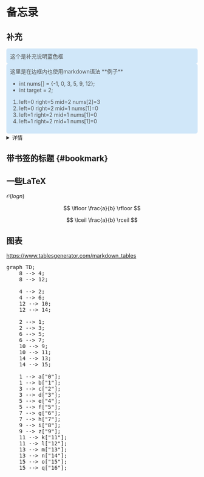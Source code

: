 # 备忘录
## 补充
<div style="background-color:#d0e7f9; color:#4d4d4d; padding:10px; border-radius:5px;">
这个是补充说明蓝色框
</div>

<div markdown="1" style="background-color:#d0e7f9; color:#4d4d4d; padding:10px; border-radius:5px;">
这里是在边框内也使用markdown语法
**例子**

* int nums[] = {-1, 0, 3, 5, 9, 12};
* int target = 2;

1. left=0 right=5 mid=2 nums\[2\]=3
2. left=0 right=2 mid=1 nums\[1\]=0
3. left=1 right=2 mid=1 nums\[1\]=0
4. left=1 right=2 mid=1 nums\[1\]=0

</div>

<details>
<summary> 详情
</summary>
[[7],[49],[73],[58],[30],[72],[44],[78],[23],[9],[40],[65],[92],[42],[87],[3],[27],[29],[40],[12],[3],[69],[9],[57],[60],[33],[99],[78],[16],[35],[97],[26],[12],[67],[10],[33],[79],[49],[79],[21],[67],[72],[93],[36],[85],[45],[28],[91],[94],[57],[1],[53],[8],[44],[68],[90],[24],[96],[30],[3],[22],[66],[49],[24],[1],[53],[77],[8],[28],[33],[98],[81],[35],[13],[65],[14],[63],[36],[25],[69],[15],[94],[29],[1],[17],[95],[5],[4],[51],[98],[88],[23],[5],[82],[52],[66],[16],[37],[38],[44],[1],[97],[71],[28],[37],[58],[77],[97],[94],[4],[9],[31],[45],[75],[35],[98],[42],[99],[68],[12],[60],[57],[94],[8],[95],[68],[13],[30],[6],[62],[42],[65],[82],[52],[67],[21],[95],[12],[71],[1],[90],[31],[38],[57],[16],[90],[40],[79],[35],[6],[72],[98],[95],[19],[54],[23],[89],[60],[5],[26],[23],[6],[13],[70],[38],[94],[20],[44],[66],[34],[26],[94],[63],[38],[44],[90],[50],[59],[23],[47],[85],[17],[72],[39],[47],[85],[96],[85],[23],[20],[44],[68],[35],[15],[25],[34],[42],[11],[79],[52],[44],[95],[18],[96],[92],[15],[91],[33],[69],[97],[53],[47],[25],[10],[62],[11],[8],[77],[61],[25],[35],[68],[95],[76],[67],[39],[74],[31],[56],[1],[72],[60],[94],[84],[55],[89],[7],[15],[93],[69],[80],[55],[55],[6],[63],[2],[76],[8],[49],[31],[44],[38],[8],[97],[51],[49],[3],[31],[31],[14],[19],[75],[9],[80],[29],[23],[54],[60],[37],[45],[17],[25],[0],[56],[64],[97],[48],[4],[50],[50],[76],[12],[54],[97],[4],[81],[48],[65],[78],[99],[9],[29],[53],[83],[47],[7],[73],[22],[5],[76],[53],[24],[30],[66],[0],[44],[70],[85],[16],[98],[55],[33],[57],[76],[78],[66],[57],[11],[78],[14],[19],[37],[33],[91],[20],[62],[33],[97],[31],[88],[89],[73],[77],[4],[58],[0],[54],[60],[15],[47],[80],[30],[55],[46],[7],[38],[0],[26],[35],[57],[13],[14],[93],[60],[54],[18],[57],[85],[29],[15],[63],[2],[17],[43],[19],[67],[47],[69],[95],[3],[73],[3],[48],[85],[58],[59],[6],[30],[24],[32],[73],[3],[97],[20],[50],[31],[80],[3],[0],[20],[33],[58],[3],[76],[50],[34],[80],[79],[32],[74],[49],[42],[49],[71],[10],[79],[83],[70],[40],[23],[50],[71],[29],[18],[46],[99],[30],[21],[76],[24],[44],[58],[96],[71],[64],[60],[98],[51],[40],[3],[51],[1],[5],[80],[18],[74],[49],[13],[20],[25],[12],[83],[88],[17],[8],[50],[24],[95],[57],[11],[90],[66],[10],[93],[53],[65],[60],[42],[3],[52],[7],[41],[10],[0],[99],[27],[71],[87],[14],[25],[41],[17],[48],[42],[15],[74],[45],[73],[20],[11],[39],[54],[5],[29],[53],[89],[66],[56],[4],[60],[98],[92],[20],[16],[80],[67],[52],[39],[98],[1],[11],[16],[91],[71],[28],[71],[61],[45],[20],[40],[58],[53],[27],[50],[11],[63],[94],[33],[27],[27],[95],[31],[42],[16],[6],[15],[24],[1],[97],[61],[3],[24],[8],[36],[81],[15],[10],[16],[5],[73],[81],[20],[91],[69],[65],[27],[36],[28],[25],[84],[67],[49],[76],[46],[76],[66],[67],[20],[84],[91],[10],[58],[11],[44],[18],[18],[34],[25],[67],[89],[18],[14],[25],[18],[28],[29],[34],[27],[40],[54],[40],[96],[35],[83],[48],[65],[11],[52],[64],[76],[37],[75],[45],[10],[15],[92],[10],[47],[37],[99],[47],[15],[93],[79],[29],[64],[79],[1],[25],[89],[58],[33],[0],[89],[70],[17],[46],[38],[43],[38],[36],[21],[19],[96],[47],[88],[59],[87],[35],[35],[12],[84],[89],[84],[34],[67],[19],[15],[45],[76],[61],[25],[19],[31],[3],[98],[98],[39],[4],[3],[79],[65],[91],[7],[24],[65],[21],[54],[6],[50],[3],[32],[32],[41],[54],[77],[17],[0],[89],[65],[47],[22],[79],[17],[16],[48],[62],[29],[39],[8],[3],[57],[61],[52],[66],[21],[57],[96],[55],[30],[94],[55],[21],[12],[93],[27],[32],[44],[91],[98],[52],[56],[70],[3],[39],[14],[99],[66],[35],[21],[43],[52],[86],[19],[50],[10],[23],[69],[5],[43],[11],[31],[92],[16],[99],[71],[39],[70],[36],[91],[57],[33],[28],[77],[10],[83],[76],[89],[91],[34],[11],[4],[26],[91],[90],[22],[64],[90],[84],[13],[41],[27],[79],[84],[37],[70],[61],[81],[65],[2],[32],[32],[54],[59],[47],[77],[62],[10],[19],[50],[77],[41],[36],[20],[99],[12],[59],[56],[90],[52],[48],[14],[44],[18],[50],[1],[95],[21],[31],[1],[45],[61],[57],[10],[28],[5],[73],[37],[69],[96],[3],[21],[75],[18],[0],[89],[62],[54],[63],[43],[89],[50],[35],[15],[64],[94],[63],[58],[52],[92],[16],[14],[20],[60],[50],[68],[41],[47],[96],[87],[1],[34],[28],[71],[48],[75],[53],[71],[29],[93],[19],[71],[20],[64],[79],[30],[10],[80],[13],[42],[38],[82],[44],[28],[93],[75],[80],[0],[96],[47],[70],[87],[43],[33],[52],[61],[24],[0],[80],[78],[57],[23],[98],[14],[45],[62],[9],[10],[49],[18],[90],[55],[43],[55],[85],[34],[75],[21],[51],[26],[51],[59],[83],[14],[37],[79],[98],[0],[37],[85],[78],[84],[42],[15],[60],[67],[40],[7],[66],[28],[62],[63],[69],[90],[23],[78],[13],[61],[10],[40],[78],[0],[94],[7],[56],[51],[86],[31],[44],[39],[76],[84],[52],[8],[14],[54],[19],[28],[71],[70],[63],[47],[24],[43],[54],[8],[81],[52],[88],[63],[59],[19],[79],[56],[61],[87],[53],[99],[88],[44],[80],[66],[83],[74],[36],[9],[67],[34],[39],[84],[51],[49],[66],[67],[10],[89],[27],[73],[81],[95],[36],[74],[35],[31],[72],[28],[98],[70],[87],[97],[89],[46],[90],[11],[12],[63],[12],[81],[51],[30],[21],[13],[28],[50],[0],[59],[54],[92],[94],[30],[32],[59],[77],[79],[32],[72],[83],[81],[53],[22],[21],[56],[18],[91],[0],[96],[20],[4],[99],[29],[44],[75],[70],[16],[99],[80],[18],[88],[52],[28],[0],[62],[40],[49],[85],[83],[15],[59],[78],[59],[61],[82],[48],[54],[40],[81],[70],[28],[51],[44],[69],[95],[69],[10],[72],[23],[25],[19],[50],[31],[43],[46],[69],[70],[94],[10],[92],[64],[24],[61],[19],[20],[62],[61],[25],[34],[49],[90],[22],[60],[93],[28],[22],[81],[66],[68],[23],[22],[39],[17],[93],[64],[78],[56],[71],[41],[55],[36],[89],[28],[20],[2],[12],[16],[47],[46],[51],[72],[11],[23],[36],[5],[7],[33],[66],[53],[12],[25],[40],[53],[57],[33],[95],[39],[51],[58],[94],[60],[38],[29],[75],[98],[92],[33],[62],[76],[36],[46],[73],[64],[84],[92],[19],[42],[28],[59],[62],[45],[16],[27],[72],[48],[0],[70],[98],[92],[45],[28],[0],[43],[92],[63],[83],[72],[1],[9],[21],[86],[13],[69],[31],[57],[19],[86],[56],[16],[54],[54],[14],[15],[37],[66],[97],[77],[60],[12],[91],[31],[74],[63],[77],[24],[84],[33],[50],[27],[99],[29],[9],[44],[64],[51],[12],[79],[34],[7],[83],[0],[59],[10],[53],[91],[21],[25],[53],[29],[96],[53],[61],[58],[91],[63],[20],[68],[87],[26],[72],[19],[41],[4],[51],[92],[45],[70],[74],[62],[76],[17],[26],[13],[44],[71],[79],[35],[29],[88],[48],[78],[17],[23],[38],[8],[29],[26],[68],[6],[99],[55],[29],[76],[88],[96],[19],[64],[37],[16],[18],[91],[83],[98],[20],[48],[61],[51],[18],[77],[46],[61],[78],[28],[63],[35],[6],[8],[68],[79],[19],[23],[77],[92],[53],[78],[53],[95],[71],[75],[4],[62],[32],[19],[31],[35],[68],[68],[10],[34],[70],[78],[65],[45],[79],[75],[27],[87],[63],[37],[66],[34],[83],[75],[84],[55],[56],[99],[64],[93],[86],[33],[24],[47],[94],[30],[67],[65],[10],[82],[5],[14],[52],[41],[85],[91],[6],[60],[60],[12],[3],[30],[85],[0],[85],[67],[84],[88],[0],[86],[0],[95],[99],[2],[28],[83],[17],[36],[2],[89],[78],[25],[89],[22],[95],[5],[19],[91],[21],[74],[14],[62],[6],[83],[26],[19],[1],[30],[44],[75],[58],[62],[31],[36],[20],[8],[24],[47],[8],[11],[97],[0],[14],[96],[99],[45],[33],[62],[39],[54],[21],[86],[36],[10],[62],[73],[93],[35],[88],[71],[38],[21],[91],[13],[60],[57],[92],[43],[75],[68],[13],[15],[36],[91],[47],[69],[32],[34],[28],[43],[79],[6],[54],[7],[37],[3],[21],[47],[34],[49],[16],[59],[38],[50],[83],[86],[96],[85],[24],[22],[63],[81],[12],[51],[2],[95],[36],[54],[8],[80],[31],[30],[95],[14],[12],[36],[37],[9],[85],[19],[81],[10],[8],[9],[39],[67],[19],[66],[99],[20],[15],[77],[22],[42],[80],[81],[85],[30],[25],[36],[94],[45],[2],[33],[80],[56],[34],[17],[81],[81],[58],[5],[92],[60],[51],[1],[42],[44],[35],[55],[72],[43],[22],[13],[41],[81],[79],[18],[60],[29],[55],[82],[64],[32],[13],[95],[28],[4],[55],[11],[81],[10],[4],[51],[16],[61],[64],[5],[22],[13],[43],[36],[18],[94],[88],[43],[39],[2],[43],[70],[19],[12],[17],[32],[82],[97],[59],[73],[90],[19],[10],[11],[15],[78],[42],[45],[70],[62],[8],[83],[99],[9],[13],[50],[51],[65],[2],[17],[53],[99],[16],[84],[69],[42],[3],[15],[29],[57],[82],[64],[52],[54],[26],[27],[55],[59],[52],[86],[22],[29],[86],[49],[79],[98],[90],[3],[86],[43],[27],[85],[98],[87],[17],[31],[76],[61],[63],[14],[83],[32],[22],[11],[91],[71],[42],[33],[53],[30],[80],[4],[15],[87],[10],[81],[58],[86],[33],[40],[59],[36],[62],[38],[54],[26],[26],[12],[95],[21],[77],[41],[58],[54],[20],[97],[27],[51],[62],[32],[37],[4],[57],[5],[7],[43],[58],[39],[43],[97],[81],[65],[57],[5],[17],[12],[24],[84],[59],[99],[16],[40],[51],[46],[22],[93],[15],[49],[61],[49],[31],[96],[23],[96],[44],[50],[38],[31],[59],[35],[65],[1],[87],[37],[48],[20],[24],[94],[75],[3],[89],[86],[45],[43],[57],[32],[61],[78],[4],[2],[31],[20],[86],[30],[43],[67],[48],[44],[17],[49],[25],[73],[63],[16],[80],[48],[79],[57],[14],[5],[89],[7],[5],[27],[14],[15],[8],[97],[49],[95],[29],[26],[66],[98],[85],[62],[18],[53],[79],[3],[83],[23],[59],[21],[74],[34],[75],[2],[36],[79],[15],[50],[13],[50],[92],[48],[83],[81],[47],[8],[6],[78],[6],[67],[14],[10],[70],[58],[17],[46],[4],[56],[63],[37],[98],[34],[56],[8],[12],[13],[80],[24],[4],[13],[73],[62],[79],[77],[69],[47],[31],[53],[33],[39],[20],[94],[97],[24],[71],[58],[20],[48],[18],[1],[17],[92],[13],[80],[56],[40],[94],[68],[70],[63],[49],[34],[25],[71],[91],[50],[17],[10],[54],[25],[1],[94],[92],[34],[70],[46],[87],[21],[65],[89],[71],[65],[60],[10],[75],[9],[94],[23],[34],[74],[14],[94],[23],[75],[77],[57],[27],[22],[74],[72],[39],[39],[83],[17],[30],[90],[6],[96],[12],[95],[38],[16],[21],[84],[27],[78],[60],[72],[87],[35],[81],[26],[94],[30],[95],[58],[19],[12],[43],[12],[6],[28],[93],[26],[26],[26],[33],[81],[96],[92],[61],[9],[77],[24],[22],[40],[52],[15],[80],[92],[51],[52],[73],[77],[17],[26],[65],[61],[39],[49],[7],[19],[30],[76],[25],[81],[27],[59],[97],[93],[25],[29],[22],[48],[53],[79],[68],[27],[24],[31],[77],[6],[0],[72],[1],[30],[98],[77],[49],[94],[27],[52],[59],[77],[70],[51],[24],[84],[20],[15],[19],[77],[95],[95],[64],[0],[18],[17],[23],[17],[54],[68],[87],[75],[13],[22],[57],[16],[82],[42],[62],[8],[40],[5],[70],[6],[1],[19],[20],[62],[17],[35],[52],[94],[35],[10],[31],[63],[51],[47],[51],[10],[49],[47],[34],[48],[23],[88],[71],[32],[59],[56],[45],[2],[23],[89],[19],[94],[86],[7],[92],[0],[46],[1],[65],[44],[56],[74],[17],[75],[95],[66],[64],[91],[91],[40],[56],[59],[97],[97],[9],[63],[22],[85],[99],[19],[20],[92],[48],[53],[76],[76],[33],[97],[93],[3],[8],[74],[66],[3],[30],[81],[86],[25],[69],[25],[58],[85],[99],[21],[14],[60],[56],[72],[53],[53],[75],[81],[55],[62],[48],[45],[52],[70],[31],[0],[63],[47],[19],[70],[1],[59],[82],[79],[96],[29],[1],[56],[30],[81],[20],[62],[51],[45],[70],[54],[57],[93],[15],[8],[61],[66],[73],[78],[86],[30],[52],[26],[79],[10],[32],[51],[72],[1],[87],[79],[8],[37],[36],[2],[78],[23],[88],[74],[9],[96],[23],[62],[23],[46],[79],[55],[74],[22],[31],[57],[71],[79],[94],[27],[56],[36],[16],[47],[13],[84],[57],[60],[57],[0],[36],[13],[33],[75],[10],[62],[66],[6],[8],[7],[73],[37],[96],[55],[24],[66],[8],[33],[61],[57],[71],[76],[14],[14],[89],[35],[59],[38],[94],[60],[27],[43],[42],[55],[21],[11],[80],[12],[9],[90],[83],[45],[38],[34],[38],[64],[81],[40],[50],[18],[75],[98],[74],[87],[42],[88],[20],[82],[5],[34],[20],[46],[3],[20],[50],[75],[62],[42],[70],[38],[42],[15],[35],[77],[34],[67],[74],[80],[90],[96],[6],[81],[43],[72],[55],[38],[75],[20],[75],[86],[97],[5],[37],[95],[83],[95],[76],[83],[82],[27],[51],[99],[5],[51],[77],[6],[90],[95],[96],[61],[31],[25],[6],[79],[70],[24],[57],[22],[53],[73],[80],[3],[83],[34],[82],[57],[63],[41],[37],[29],[87],[86],[51],[94],[22],[30],[30],[54],[6],[19],[17],[83],[39],[13],[92],[39],[44],[68],[83],[29],[65],[5],[87],[40],[87],[97],[79],[68],[63],[0],[99],[47],[1],[88],[5],[20],[44],[72],[76],[30],[19],[69],[88],[29],[52],[32],[58],[7],[81],[62],[16],[9],[45],[48],[85],[8],[13],[67],[5],[14],[54],[35],[70],[63],[79],[58],[39],[59],[45],[23],[48],[44],[77],[37],[91],[42],[98],[77],[4],[82],[56],[75],[33],[10],[92],[70],[70],[53],[53],[28],[28],[73],[82],[71],[0],[5],[55],[21],[84],[34],[47],[28],[88],[85],[8],[58],[74],[23],[61],[72],[24],[35],[89],[56],[44],[98],[47],[95],[67],[83],[76],[43],[36],[37],[46],[62],[57],[42],[96],[3],[81],[81],[94],[88],[4],[55],[87],[83],[17],[65],[93],[56],[38],[51],[87],[90],[80],[32],[26],[29],[7],[14],[17],[25],[38],[26],[45],[57],[25],[7],[79],[51],[41],[59],[81],[65],[25],[94],[93],[64],[63],[29],[1],[72],[40],[53],[29],[32],[80],[59],[74],[40],[76],[89],[4],[18],[68],[86],[66],[62],[74],[98],[21],[27],[15],[27],[41],[9],[58],[35],[65],[61],[61],[32],[72],[19],[94],[3],[54],[31],[16],[4],[83],[74],[13],[11],[44],[8],[59],[5],[72],[92],[72],[15],[29],[13],[43],[80],[9],[5],[84],[49],[11],[9],[83],[48],[85],[7],[60],[80],[89],[63],[33],[66],[85],[0],[85],[42],[74],[91],[63],[93],[3],[98],[63],[61],[91],[77],[89],[97],[29],[12],[69],[60],[31],[65],[11],[13],[96],[50],[4],[23],[88],[22],[20],[16],[65],[77],[72],[12],[80],[76],[0],[41],[18],[75],[19],[43],[63],[81],[58],[82],[67],[52],[51],[61],[95],[17],[29],[27],[91],[86],[60],[56],[92],[1],[39],[11],[84],[70],[13],[70],[8],[85],[20],[57],[45],[97],[79],[99],[2],[83],[67],[19],[69],[37],[29],[99],[18],[18],[5],[15],[37],[15],[29],[24],[15],[66],[72],[96],[60],[78],[79],[71],[24],[45],[80],[77],[58],[54],[15],[8],[21],[8],[45],[52],[95],[11],[10],[60],[82],[10],[82],[10],[1],[60],[35],[20],[84],[6],[5],[8],[77],[24],[49],[93],[44],[16],[24],[81],[61],[85],[38],[3],[7],[22],[13],[95],[51],[83],[98],[57],[0],[56],[89],[1],[99],[10],[74],[95],[28],[91],[47],[81],[93],[20],[68],[15],[76],[24],[53],[64],[87],[95],[19],[93],[6],[5],[31],[78],[49],[30],[9],[87],[32],[74],[84],[70],[53],[11],[88],[64],[38],[88],[7],[62],[58],[16],[75],[77],[92],[77],[29],[90],[60],[51],[27],[21],[39],[40],[64],[77],[36],[5],[11],[84],[55],[75],[59],[39],[49],[99],[72],[74],[90],[66],[42],[22],[21],[60],[34],[47],[93],[17],[1],[65],[48],[74],[32],[88],[65],[58],[2],[10],[19],[10],[37],[92],[36],[48],[8],[50],[33],[19],[37],[32],[94],[93],[10],[11],[5],[58],[7],[53],[74],[64],[7],[2],[14],[69],[39],[14],[87],[95],[48],[67],[13],[67],[60],[53],[70],[83],[56],[68],[26],[0],[22],[37],[99],[71],[96],[17],[41],[58],[35],[88],[71],[73],[7],[20],[92],[93],[52],[89],[13],[28],[3],[98],[17],[50],[88],[46],[43],[65],[88],[11],[66],[43],[38],[4],[67],[57],[22],[46],[31],[3],[20],[27],[64],[51],[5],[29],[42],[16],[88],[50],[85],[2],[73],[45],[97],[15],[52],[88],[86],[28],[17],[22],[23],[26],[96],[61],[79],[84],[42],[90],[97],[28],[11],[43],[44],[52],[25],[38],[72],[87],[57],[15],[27],[61],[82],[77],[44],[28],[13],[35],[1],[39],[23],[23],[64],[91],[58],[59],[43],[48],[27],[52],[33],[8],[41],[21],[99],[69],[30],[81],[76],[13],[7],[54],[98],[69],[15],[80],[47],[27],[75],[88],[86],[64],[47],[6],[38],[27],[2],[31],[79],[57],[46],[27],[40],[38],[41],[42],[2],[65],[69],[11],[8],[2],[43],[73],[80],[36],[2],[64],[70],[1],[87],[40],[8],[55],[5],[87],[14],[1],[65],[99],[59],[57],[90],[43],[82],[82],[3],[39],[84],[61],[4],[32],[27],[84],[24],[56],[14],[7],[48],[8],[4],[87],[35],[32],[36],[57],[25],[64],[54],[28],[33],[23],[30],[44],[70],[32],[4],[85],[79],[64],[55],[26],[79],[10],[20],[90],[1],[24],[49],[67],[2],[10],[4],[63],[60],[64],[28],[27],[1],[0],[82],[44],[85],[69],[23],[55],[68],[78],[27],[69],[74],[21],[37],[57],[20],[89],[12],[42],[83],[2],[41],[52],[67],[87],[88],[7],[33],[32],[81],[3],[32],[27],[50],[85],[70],[19],[23],[65],[74],[17],[18],[93],[0],[34],[91],[57],[19],[45],[93],[12],[79],[69],[18],[30],[98],[49],[57],[90],[68],[8],[26],[72],[52],[17],[93],[11],[41],[31],[7],[68],[63],[1],[22],[37],[58],[78],[46],[94],[63],[83],[10],[84],[73],[87],[32],[69],[7],[62],[84],[48],[35],[30],[98],[94],[26],[50],[34],[15],[68],[91],[99],[71],[69],[1],[96],[10],[73],[92],[11],[28],[0],[12],[79],[39],[69],[51],[14],[64],[84],[11],[44],[91],[27],[41],[99],[97],[95],[6],[91],[11],[38],[82],[53],[18],[23],[3],[80],[8],[73],[37],[80],[99],[93],[49],[43],[18],[46],[75],[75],[81],[76],[30],[35],[28],[48],[97],[62],[61],[47],[37],[14],[95],[30],[7],[56],[25],[43],[66],[15],[50],[42],[75],[23],[65],[12],[29],[80],[73],[57],[56],[23],[53],[6],[52],[76],[62],[38],[11],[66],[94],[9],[82],[96],[9],[96],[44],[35],[65],[58],[3],[3],[4],[46],[55],[50],[75],[27],[63],[52],[11],[84],[87],[16],[77],[51],[90],[83],[20],[99],[90],[42],[11],[36],[62],[60],[69],[14],[78],[66],[57],[99],[50],[19],[98],[43],[68],[76],[1],[46],[88],[20],[81],[49],[11],[47],[44],[76],[96],[78],[56],[36],[62],[39],[39],[79],[87],[66],[0],[6],[91],[56],[98],[46],[70],[33],[1],[90],[84],[58],[27],[94],[86],[97],[89],[35],[27],[68],[0],[64],[40],[88],[10],[83],[23],[31],[23],[56],[14],[12],[69],[52],[62],[81],[35],[35],[71],[24],[70],[66],[93],[28],[26],[33],[99],[3],[26],[88],[41],[89],[19],[81],[15],[23],[98],[52],[68],[61],[89],[1],[83],[93],[20],[13],[42],[26],[50],[56],[32],[6],[92],[64],[2],[6],[90],[19],[2],[34],[75],[92],[32],[94],[69],[43],[47],[27],[95],[64],[93],[66],[94],[84],[58],[21],[66],[70],[42],[92],[54],[29],[45],[47],[72],[80],[96],[97],[46],[40],[6],[0],[43],[81],[14],[75],[17],[2],[92],[11],[68],[75],[37],[98],[32],[37],[66],[86],[92],[4],[60],[59],[15],[95],[85],[81],[63],[68],[64],[78],[25],[4],[15],[26],[86],[40],[23],[8],[50],[59],[20],[97],[79],[18],[17],[57],[30],[21],[51],[71],[28],[22],[99],[52],[56],[49],[76],[4],[48],[87],[33],[14],[57],[59],[10],[76],[0],[16],[70],[72],[55],[42],[86],[14],[86],[29],[83],[87],[87],[31],[59],[85],[99],[19],[71],[69],[3],[53],[96],[41],[98],[48],[37],[26],[21],[28],[94],[63],[27],[47],[98],[31],[90],[90],[30],[23],[17],[29],[7],[83],[39],[74],[33],[46],[89],[31],[71],[55],[36],[79],[46],[84],[76],[74],[84],[85],[87],[45],[49],[0],[86],[8],[13],[12],[27],[50],[42],[85],[71],[49],[54],[68],[60],[96],[59],[73],[98],[85],[48],[19],[67],[4],[33],[29],[90],[94],[66],[31],[11],[69],[58],[99],[57],[45],[23],[55],[75],[20],[76],[75],[85],[68],[92],[67],[24],[44],[86],[90],[13],[25],[38],[43],[3],[12],[11],[96],[72],[63],[96],[27],[65],[3],[19],[43],[71],[0],[49],[29],[38],[97],[65],[16],[43],[79],[47],[48],[77],[48],[80],[60],[38],[92],[61],[17],[76],[88],[42],[45],[4],[79],[69],[75],[65],[53],[15],[40],[69],[27],[1],[56],[10],[85],[93],[6],[93],[72],[15],[99],[5],[46],[53],[37],[49],[22],[20],[54],[22],[46],[59],[96],[28],[52],[16],[57],[76],[99],[93],[3],[36],[63],[35],[15],[19],[21],[93],[52],[44],[15],[76],[23],[80],[9],[37],[23],[85],[42],[41],[57],[2],[98],[43],[62],[85],[34],[92],[23],[79],[83],[94],[86],[52],[93],[77],[9],[54],[67],[68],[98],[50],[52],[54],[32],[8],[1],[90],[41],[44],[94],[87],[74],[31],[37],[82],[96],[81],[72],[82],[33],[56],[36],[30],[15],[70],[11],[33],[46],[45],[20],[97],[26],[12],[14],[33],[1],[77],[83],[35],[45],[66],[70],[69],[47],[84],[81],[32],[41],[81],[1],[47],[23],[15],[61],[61],[32],[26],[40],[62],[64],[59],[77],[35],[55],[23],[26],[59],[23],[65],[39],[46],[67],[21],[83],[51],[73],[43],[86],[99],[17],[61],[93],[55],[14],[94],[16],[73],[7],[1],[80],[58],[4],[91],[44],[81],[63],[98],[92],[90],[20],[54],[29],[40],[81],[60],[55],[82],[79],[65],[95],[15],[50],[88],[89],[25],[57],[86],[82],[45],[14],[93],[42],[81],[12],[96],[66],[66],[90],[61],[89],[59],[35],[19],[36],[92],[23],[81],[2],[5],[27],[18],[5],[63],[92],[38],[49],[33],[8],[36],[31],[96],[28],[9],[44],[17],[36],[36],[9],[39],[90],[14],[4],[68],[56],[84],[17],[75],[65],[12],[10],[59],[88],[48],[33],[32],[34],[6],[50],[10],[7],[75],[20],[8],[21],[7],[99],[57],[61],[7],[90],[10],[0],[36],[78],[38],[93],[15],[15],[72],[47],[43],[51],[39],[95],[26],[14],[85],[19],[80],[98],[56],[9],[89],[45],[65],[76],[51],[41],[73],[15],[44],[46],[3],[83],[40],[33],[53],[86],[52],[12],[68],[82],[87],[68],[62],[4],[96],[12],[64],[9],[45],[16],[9],[61],[78],[61],[31],[12],[11],[56],[60],[99],[97],[42],[6],[23],[44],[7],[84],[87],[80],[57],[78],[40],[9],[62],[66],[21],[36],[7],[26],[37],[36],[6],[52],[30],[67],[0],[36],[16],[15],[46],[99],[77],[12],[80],[36],[24],[10],[87],[54],[35],[23],[31],[73],[77],[57],[94],[16],[65],[71],[12],[76],[25],[7],[9],[75],[50],[92],[6],[63],[88],[29],[0],[36],[3],[15],[31],[75],[97],[8],[96],[9],[16],[77],[75],[24],[57],[19],[92],[44],[57],[15],[72],[54],[25],[67],[37],[48],[96],[70],[36],[13],[42],[41],[78],[3],[81],[62],[19],[8],[11],[76],[82],[67],[23],[68],[20],[51],[20],[49],[62],[24],[91],[65],[71],[29],[69],[73],[83],[27],[68],[88],[11],[30],[24],[57],[39],[59],[60],[79],[24],[77],[86],[1],[65],[32],[47],[62],[91],[79],[91],[0],[87],[31],[23],[18],[35],[10],[24],[19],[57],[92],[64],[76],[5],[36],[31],[66],[92],[26],[20],[77],[4],[85],[7],[5],[12],[6],[71],[18],[94],[81],[69],[33],[71],[81],[86],[62],[0],[19],[41],[79],[9],[85],[79],[82],[80],[56],[19],[94],[86],[59],[22],[63],[83],[30],[28],[50],[99],[65],[97],[39],[83],[13],[53],[92],[24],[53],[13],[95],[11],[20],[69],[43],[68],[67],[51],[10],[15],[64],[91],[49],[40],[87],[23],[44],[38],[21],[67],[52],[52],[12],[56],[62],[51],[84],[0],[16],[27],[17],[20],[8],[10],[61],[90],[63],[90],[58],[4],[32],[42],[73],[10],[11],[57],[53],[14],[72],[0],[7],[21],[38],[60],[81],[34],[37],[82],[41],[10],[33],[37],[4],[9],[91],[49],[60],[71],[36],[59],[49],[75],[25],[87],[28],[80],[7],[55],[72],[7],[23],[97],[62],[12],[14],[38],[96],[19],[47],[63],[74],[58],[69],[32],[12],[67],[79],[22],[66],[48],[54],[63],[84],[47],[79],[0],[37],[23],[20],[11],[55],[38],[45],[19],[9],[77],[43],[8],[92],[76],[49],[2],[52],[13],[71],[74],[71],[4],[1],[86],[91],[0],[22],[15],[64],[57],[71],[13],[82],[77],[85],[50],[58],[70],[54],[9],[5],[10],[74],[91],[58],[66],[77],[83],[71],[15],[33],[91],[58],[21],[44],[83],[18],[73],[85],[40],[84],[27],[61],[28],[6],[15],[73],[14],[31],[54],[12],[32],[12],[39],[79],[12],[57],[18],[1],[47],[35],[87],[25],[93],[59],[33],[53],[7],[7],[52],[93],[90],[69],[33],[35],[23],[76],[61],[18],[15],[49],[79],[32],[2],[88],[35],[56],[5],[22],[34],[46],[4],[75],[93],[20],[48],[98],[87],[46],[97],[67],[20],[39],[73],[99],[16],[5],[56],[64],[34],[0],[17],[61],[56],[0],[29],[99],[4],[88],[27],[60],[96],[34],[82],[53],[48],[1],[4],[40],[36],[50],[22],[84],[81],[19],[72],[1],[90],[43],[69],[74],[79],[8],[85],[85],[22],[11],[78],[87],[2],[75],[21],[82],[16],[93],[70],[60],[81],[75],[12],[63],[51],[28],[48],[87],[57],[89],[90],[5],[89],[5],[89],[85],[67],[36],[5],[23],[59],[36],[88],[34],[51],[32],[66],[88],[35],[15],[69],[97],[87],[86],[90],[90],[69],[52],[96],[55],[1],[0],[90],[34],[94],[0],[74],[88],[86],[25],[53],[91],[68],[75],[20],[81],[99],[85],[95],[19],[51],[95],[39],[95],[69],[45],[98],[94],[79],[47],[43],[96],[26],[63],[45],[26],[71],[19],[85],[19],[80],[79],[34],[26],[47],[58],[24],[96],[73],[98],[91],[53],[39],[0],[30],[6],[60],[28],[38],[0],[10],[28],[58],[87],[94],[52],[80],[56],[98],[15],[55],[22],[43],[59],[49],[28],[0],[70],[65],[92],[89],[66],[92],[52],[57],[24],[90],[87],[5],[31],[89],[56],[38],[90],[50],[67],[96],[91],[44],[16],[33],[58],[62],[66],[19],[32],[2],[18],[77],[81],[93],[89],[47],[71],[49],[47],[41],[65],[79],[14],[99],[60],[66],[27],[71],[94],[17],[41],[95],[15],[97],[74],[51],[74],[46],[17],[79],[66],[79],[1],[97],[52],[37],[50],[70],[31],[14],[68],[97],[91],[78],[13],[19],[29],[12],[3],[36],[98],[89],[86],[9],[43],[95],[99],[4],[75],[33],[4],[61],[63],[61],[22],[51],[61],[42],[62],[88],[85],[3],[74],[18],[56],[96],[78],[11],[37],[36],[89],[60],[20],[77],[98],[18],[97],[80],[38],[35],[62],[3],[40],[92],[76],[74],[26],[34],[64],[47],[43],[92],[76],[63],[68],[90],[16],[96],[53],[60],[57],[77],[58],[65],[94],[38],[30],[13],[27],[11],[51],[46],[48],[82],[26],[71],[8],[78],[73],[5],[15],[42],[22],[90],[18],[84],[50],[44],[69],[10],[97],[2],[53],[60],[42],[91],[56],[57],[36],[89],[26],[58],[57],[1],[40],[12],[67],[48],[13],[23],[32],[75],[36],[71],[97],[54],[41],[21],[37],[72],[81],[46],[36],[32],[45],[91],[24],[69],[41],[81],[18],[83],[77],[93],[68],[8],[90],[20],[47],[6],[15],[41],[39],[35],[33],[94],[16],[35],[70],[76],[96],[63],[40],[91],[91],[51],[89],[80],[85],[17],[17],[23],[2],[29],[8],[50],[67],[86],[32],[39],[88],[15],[29],[92],[0],[4],[12],[7],[39],[77],[7],[85],[76],[14],[60],[22],[35],[9],[97],[93],[86],[76],[13],[63],[42],[1],[77],[71],[92],[84],[95],[11],[93],[79],[77],[39],[19],[49],[40],[75],[55],[33],[34],[65],[82],[48],[21],[7],[67],[3],[44],[30],[78],[50],[51],[95],[66],[95],[65],[58],[84],[14],[56],[10],[48],[43],[55],[62],[57],[44],[62],[86],[57],[85],[95],[57],[99],[77],[36],[30],[84],[47],[71],[96],[6],[93],[53],[83],[55],[38],[80],[5],[15],[33],[34],[47],[89],[94],[83],[3],[0],[19],[5],[14],[74],[64],[95],[38],[93],[20],[5],[35],[49],[14],[8],[29],[33],[83],[36],[40],[82],[36],[6],[78],[4],[46],[4],[7],[24],[83],[44],[19],[51],[6],[88],[19],[92],[17],[92],[52],[80],[20],[81],[22],[96],[1],[93],[38],[53],[74],[97],[69],[59],[61],[55],[14],[19],[7],[27],[58],[66],[1],[73],[1],[83],[12],[76],[88],[85],[69],[9],[66],[99],[64],[0],[95],[2],[24],[18],[11],[56],[34],[0],[73],[84],[94],[23],[69],[67],[71],[45],[76],[35],[97],[41],[76],[54],[88],[3],[95],[37],[45],[58],[89],[4],[47],[14],[83],[61],[13],[25],[54],[60],[76],[71],[79],[70],[99],[21],[92],[88],[89],[37],[79],[12],[97],[27],[15],[96],[23],[46],[59],[62],[68],[68],[61],[38],[68],[11],[82],[31],[95],[99],[23],[26],[97],[9],[67],[16],[90],[29],[69],[78],[9],[1],[89],[66],[40],[49],[18],[14],[75],[41],[63],[20],[64],[76],[9],[93],[34],[45],[20],[80],[54],[3],[78],[43],[88],[78],[15],[84],[95],[83],[7],[9],[33],[85],[96],[37],[13],[87],[60],[25],[45],[16],[74],[51],[68],[66],[30],[53],[4],[41],[63],[39],[90],[37],[70],[40],[51],[85],[71],[26],[22],[63],[24],[6],[91],[51],[5],[4],[61],[8],[51],[97],[48],[64],[26],[8],[24],[54],[88],[45],[91],[18],[22],[19],[68],[82],[89],[48],[82],[43],[74],[7],[26],[95],[46],[15],[4],[30],[4],[50],[14],[84],[13],[24],[93],[17],[62],[13],[59],[63],[95],[64],[17],[30],[62],[46],[13],[90],[19],[59],[34],[73],[98],[7],[82],[81],[72],[58],[87],[62],[84],[46],[42],[53],[84],[69],[87],[62],[49],[16],[41],[52],[37],[84],[87],[43],[0],[13],[49],[36],[53],[61],[97],[82],[76],[28],[83],[9],[68],[46],[75],[56],[80],[98],[54],[61],[69],[83],[78],[86],[17],[94],[61],[81],[31],[82],[89],[81],[16],[44],[8],[17],[48],[95],[59],[28],[81],[91],[81],[77],[8],[58],[56],[12],[61],[96],[12],[38],[51],[50],[69],[37],[10],[26],[91],[37],[20],[96],[21],[3],[89],[29],[79],[44],[48],[94],[88],[3],[33],[29],[69],[33],[73],[14],[84],[21],[70],[55],[57],[82],[14],[28],[48],[14],[91],[97],[4],[47],[17],[74],[14],[36],[86],[20],[75],[79],[74],[16],[53],[36],[52],[72],[62],[3],[64],[98],[39],[18],[7],[60],[11],[52],[22],[2],[76],[46],[20],[42],[95],[1],[64],[82],[91],[92],[98],[85],[96],[62],[41],[6],[72],[76],[73],[3],[96],[31],[54],[50],[69],[57],[51],[62],[92],[64],[99],[58],[78],[78],[7],[67],[21],[85],[69],[56],[50],[78],[10],[5],[39],[57],[40],[17],[83],[85],[34],[40],[20],[95],[81],[53],[19],[71],[28],[92],[28],[6],[86],[26],[63],[76],[61],[56],[62],[53],[39],[67],[60],[82],[0],[30],[20],[34],[69],[40],[12],[59],[67],[23],[25],[34],[19],[67],[45],[10],[20],[30],[36],[33],[46],[70],[60],[59],[43],[71],[21],[97],[10],[1],[43],[85],[53],[53],[81],[63],[21],[20],[11],[10],[67],[9],[64],[65],[97],[6],[67],[8],[9],[61],[57],[35],[45],[53],[12],[40],[83],[34],[65],[31],[75],[35],[4],[83],[15],[0],[86],[64],[31],[59],[35],[79],[52],[19],[58],[29],[69],[90],[92],[32],[43],[65],[93],[14],[72],[56],[71],[45],[27],[98],[61],[15],[78],[12],[31],[71],[10],[12],[32],[79],[23],[79],[69],[28],[41],[45],[9],[91],[43],[53],[46],[86],[47],[26],[6],[12],[4],[58],[3],[41],[10],[57],[48],[91],[56],[94],[37],[13],[13],[32],[66],[54],[54],[66],[90],[72],[19],[69],[94],[31],[25],[9],[68],[6],[14],[62],[67],[38],[38],[92],[19],[43],[26],[34],[6],[50],[26],[60],[69],[91],[15],[71],[66],[41],[39],[84],[12],[25],[61],[40],[19],[6],[40],[96],[41],[59],[10],[72],[13],[67],[42],[14],[96],[42],[27],[93],[78],[44],[64],[8],[91],[16],[97],[73],[80],[88],[90],[12],[61],[53],[41],[71],[30],[33],[58],[39],[16],[3],[73],[73],[11],[69],[7],[23],[81],[35],[9],[39],[5],[63],[26],[52],[47],[88],[84],[86],[69],[99],[11],[34],[13],[40],[96],[78],[52],[42],[84],[1],[37],[40],[25],[43],[43],[56],[74],[34],[62],[58],[29],[22],[6],[92],[64],[63],[1],[75],[85],[40],[23],[88],[14],[95],[59],[99],[95],[10],[81],[33],[46],[49],[36],[91],[68],[81],[39],[80],[78],[58],[63],[7],[40],[75],[68],[60],[90],[35],[55],[53],[94],[44],[68],[46],[61],[26],[26],[29],[89],[84],[25],[10],[77],[14],[68],[50],[31],[93],[38],[4],[28],[72],[1],[65],[79],[26],[93],[62],[58],[32],[16],[41],[16],[90],[89],[45],[32],[51],[29],[33],[73],[95],[95],[73],[81],[48],[50],[15],[49],[22],[87],[65],[40],[67],[73],[65],[23],[36],[8],[52],[17],[14],[33],[39],[34],[60],[86],[67],[21],[49],[81],[79],[70],[10],[0],[7],[64],[81],[29],[34],[79],[14],[22],[23],[38],[5],[12],[52],[26],[79],[33],[94],[97],[72],[71],[31],[91],[52],[42],[12],[60],[94],[76],[39],[86],[84],[82],[7],[68],[2],[17],[34],[24],[76],[87],[77],[91],[32],[70],[24],[57],[96],[82],[96],[96],[31],[9],[27],[22],[56],[98],[66],[51],[37],[0],[62],[60],[1],[55],[28],[20],[65],[1],[53],[54],[57],[72],[26],[8],[0],[95],[96],[77],[51],[1],[84],[43],[64],[83],[63],[79],[60],[53],[39],[27],[65],[40],[60],[85],[2],[10],[63],[32],[10],[27],[84],[3],[22],[14],[87],[46],[76],[72],[86],[56],[58],[16],[4],[19],[74],[28],[94],[38],[22],[66],[62],[76],[84],[71],[79],[60],[96],[56],[73],[55],[24],[57],[63],[73],[43],[35],[43],[61],[35],[58],[82],[34],[81],[61],[73],[22],[94],[83],[31],[17],[19],[46],[96],[62],[75],[89],[43],[43],[83],[20],[17],[64],[20],[55],[38],[86],[55],[20],[0],[50],[95],[17],[41],[28],[85],[15],[37],[12],[28],[29],[52],[33],[71],[86],[78],[34],[30],[52],[65],[48],[39],[75],[23],[9],[83],[5],[42],[58],[26],[25],[57],[15],[38],[44],[2],[91],[61],[27],[21],[0],[88],[16],[51],[93],[47],[9],[5],[71],[24],[47],[91],[96],[66],[18],[59],[18],[29],[2],[25],[61],[42],[4],[80],[58],[44],[99],[14],[24],[75],[37],[39],[8],[83],[51],[84],[54],[99],[95],[79],[4],[23],[90],[18],[54],[18],[61],[13],[40],[38],[42],[11],[10],[36],[42],[73],[81],[40],[25],[80],[9],[77],[23],[75],[10],[65],[25],[65],[13],[12],[69],[75],[7],[83],[46],[47],[26],[64],[74],[28],[16],[6],[22],[11],[22],[81],[69],[40],[13],[32],[91],[40],[90],[13],[59],[46],[16],[7],[51],[58],[20],[9],[20],[56],[0],[68],[39],[95],[40],[36],[69],[24],[89],[45],[17],[5],[40],[98],[97],[73],[46],[67],[85],[88],[98],[80],[74],[13],[22],[37],[83],[28],[14],[63],[58],[42],[84],[40],[45],[87],[19],[12],[47],[99],[50],[8],[76],[6],[76],[93],[92],[75],[23],[53],[50],[87],[25],[38],[23],[63],[64],[58],[48],[85],[63],[20],[24],[30],[0],[93],[93],[68],[4],[69],[3],[43],[49],[79],[38],[10],[43],[60],[46],[43],[54],[35],[29],[90],[1],[66],[78],[33],[87],[87],[94],[91],[97],[30],[59],[31],[83],[26],[0],[27],[47],[50],[27],[48],[22],[37],[75],[85],[79],[75],[63],[6],[50],[1],[47],[46],[14],[28],[73],[34],[80],[91],[3],[74],[61],[12],[65],[58],[49],[79],[22],[7],[81],[49],[49],[57],[11],[94],[34],[31],[48],[33],[22],[60],[22],[13],[8],[81],[46],[31],[95],[97],[87],[24],[27],[92],[17],[76],[67],[11],[97],[55],[2],[18],[68],[23],[48],[24],[51],[68],[92],[68],[63],[44],[48],[27],[78],[43],[80],[43],[58],[16],[14],[33],[96],[74],[42],[35],[81],[31],[45],[0],[91],[20],[7],[72],[53],[33],[29],[2],[81],[32],[94],[65],[38],[97],[48],[54],[40],[11],[18],[90],[9],[84],[63],[50],[40],[23],[67],[48],[19],[98],[17],[57],[97],[29],[95],[63],[34],[54],[44],[4],[70],[5],[14],[36],[9],[31],[70],[33],[97],[64],[69],[39],[28],[90],[42],[63],[17],[10],[17],[7],[24],[4],[36],[77],[57],[10],[87],[84],[19],[51],[10],[57],[14],[75],[20],[21],[55],[95],[54],[18],[70],[62],[86],[52],[91],[67],[71],[88],[23],[63],[22],[91],[68],[32],[93],[6],[74],[69],[41],[60],[21],[94],[67],[18],[36],[24],[19],[84],[34],[45],[99],[75],[86],[85],[2],[21],[78],[65],[19],[29],[68],[18],[59],[17],[26],[24],[95],[94],[16],[69],[74],[28],[20],[54],[54],[68],[21],[79],[30],[59],[61],[65],[34],[94],[29],[22],[18],[27],[80],[45],[55],[2],[75],[65],[36],[94],[98],[93],[77],[76],[42],[44],[33],[69],[46],[8],[81],[92],[8],[5],[56],[69],[86],[27],[30],[92],[95],[61],[16],[86],[77],[32],[72],[56],[44],[88],[88],[34],[37],[57],[11],[9],[33],[76],[70],[10],[91],[51],[21],[31],[30],[10],[23],[75],[88],[27],[43],[0],[19],[17],[51],[79],[3],[81],[48],[96],[10],[44],[3],[4],[87],[44],[35],[83],[81],[73],[61],[46],[88],[31],[34],[44],[91],[2],[62],[57],[81],[3],[65],[69],[19],[99],[62],[76],[96],[48],[8],[78],[9],[40],[27],[67],[39],[39],[94],[75],[96],[2],[40],[42],[16],[87],[28],[29],[71],[84],[93],[83],[88],[12],[6],[1],[60],[5],[8],[11],[93],[64],[27],[5],[26],[93],[3],[20],[25],[15],[51],[14],[46],[72],[34],[44],[9],[93],[75],[83],[71],[59],[15],[91],[93],[95],[74],[95],[12],[52],[56],[46],[45],[66],[78],[25],[67],[78],[66],[60],[41],[12],[31],[1],[90],[33],[75],[98],[95],[17],[64],[6],[35],[90],[69],[32],[42],[66],[71],[89],[32],[76],[19],[8],[53],[16],[67],[25],[66],[84],[27],[33],[10],[94],[65],[73],[46],[79],[41],[93],[86],[99],[63],[93],[2],[4],[59],[47],[8],[50],[40],[4],[7],[48],[84],[12],[94],[33],[93],[2],[53],[99],[10],[84],[73],[7],[98],[54],[90],[27],[18],[69],[15],[76],[35],[22],[4],[89],[5],[74],[45],[81],[87],[56],[63],[93],[54],[49],[45],[34],[69],[67],[87],[67],[9],[62],[97],[8],[2],[17],[54],[54],[83],[44],[61],[25],[3],[5],[27],[43],[69],[68],[44],[70],[18],[75],[78],[61],[1],[45],[39],[31],[57],[60],[0],[57],[64],[55],[36],[44],[37],[46],[1],[31],[83],[74],[64],[35],[50],[13],[29],[70],[40],[16],[99],[12],[57],[69],[57],[23],[72],[84],[62],[35],[83],[75],[72],[71],[64],[25],[63],[92],[8],[20],[62],[38],[33],[45],[3],[16],[23],[45],[19],[90],[58],[50],[58],[62],[4],[54],[4],[16],[18],[44],[20],[95],[23],[95],[86],[78],[6],[77],[17],[86],[63],[56],[88],[63],[79],[73],[92],[4],[75],[37],[26],[86],[17],[94],[7],[75],[26],[8],[69],[94],[69],[71],[26],[86],[41],[69],[10],[45],[13],[7],[78],[28],[78],[45],[78],[22],[74],[50],[62],[36],[51],[41],[52],[87],[44],[18],[73],[70],[31],[3],[55],[48],[92],[85],[83],[94],[89],[89],[7],[61],[86],[51],[40],[58],[34],[94],[23],[61],[39],[74],[32],[1],[80],[91],[32],[91],[5],[39],[11],[43],[56],[23],[89],[24],[13],[9],[81],[60],[5],[75],[47],[70],[38],[9],[95],[92],[30],[67],[52],[28],[55],[6],[51],[76],[78],[41],[23],[17],[56],[60],[20],[37],[7],[19],[16],[48],[39],[31],[25],[54],[56],[11],[23],[9],[84],[3],[58],[6],[68],[56],[66],[22],[59],[9],[24],[79],[64],[20],[38],[60],[75],[97],[63],[28],[63],[11],[8],[9],[32],[31],[48],[17],[5],[87],[86],[71],[86],[46],[58],[28],[19],[19],[16],[57],[99],[93],[32],[60],[75],[20],[31],[49],[73],[37],[76],[34],[80],[28],[89],[52],[70],[55],[43],[43],[59],[16],[34],[61],[17],[2],[58],[45],[98],[90],[45],[9],[59],[76],[78],[37],[15],[89],[27],[71],[57],[76],[56],[70],[72],[73],[12],[11],[82],[93],[70],[17],[5],[20],[46],[63],[24],[2],[7],[17],[5],[67],[15],[68],[99],[79],[77],[42],[27],[91],[91],[29],[49],[19],[81],[68],[5],[57],[65],[53],[62],[0],[30],[69],[87],[6],[47],[42],[51],[32],[90],[53],[15],[44],[4],[20],[81],[79],[52],[40],[50],[65],[41],[38],[36],[33],[27],[2],[23],[48],[18],[16],[40],[89],[81],[83],[41],[88],[79],[54],[73],[7],[5],[71],[11],[69],[78],[92],[74],[13],[10],[84],[97],[87],[12],[14],[76],[6],[14],[48],[73],[14],[38],[46],[11],[18],[47],[34],[90],[5],[41],[36],[24],[47],[8],[21],[74],[27],[17],[25],[59],[5],[38],[69],[55],[74],[64],[51],[84],[9],[95],[19],[55],[79],[71],[49],[86],[48],[99],[91],[81],[13],[64],[71],[50],[26],[14],[61],[71],[87],[49],[8],[96],[9],[19],[89],[1],[90],[34],[21],[62],[1],[85],[21],[58],[72],[87],[93],[16],[49],[98],[18],[43],[18],[5],[68],[83],[47],[2],[82],[14],[0],[15],[47],[34],[44],[75],[77],[83],[8],[81],[5],[92],[40],[51],[47],[96],[47],[16],[99],[44],[74],[89],[38],[89],[3],[24],[75],[1],[34],[23],[95],[60],[72],[45],[9],[68],[8],[48],[88],[65],[44],[49],[6],[65],[24],[39],[52],[33],[35],[33],[36],[89],[15],[67],[19],[85],[3],[54],[68],[65],[46],[52],[35],[18],[80],[53],[56],[51],[46],[52],[74],[94],[52],[83],[16],[24],[90],[43],[12],[23],[26],[81],[19],[85],[62],[7],[13],[18],[30],[83],[15],[48],[58],[48],[55],[16],[33],[38],[66],[89],[15],[92],[1],[44],[47],[41],[67],[57],[7],[11],[23],[51],[97],[22],[53],[9],[58],[88],[10],[87],[75],[62],[55],[48],[77],[74],[14],[21],[7],[98],[24],[91],[13],[64],[94],[32],[0],[47],[3],[0],[30],[45],[44],[14],[66],[66],[92],[26],[66],[84],[19],[96],[89],[47],[26],[27],[16],[16],[16],[16],[19],[96],[88],[23],[59],[90],[85],[78],[58],[37],[72],[13],[24],[77],[25],[11],[80],[89],[16],[55],[20],[58],[98],[54],[73],[80],[68],[2],[65],[87],[81],[64],[64],[82],[32],[48],[13],[34],[96],[42],[89],[39],[47],[61],[71],[17],[7],[51],[52],[82],[55],[69],[56],[9],[54],[28],[71],[40],[68],[83],[58],[29],[75],[92],[64],[52],[94],[10],[49],[19],[78],[28],[87],[59],[31],[6],[95],[2],[68],[84],[36],[80],[60],[20],[16],[46],[27],[56],[80],[98],[67],[76],[99],[56],[79],[26],[12],[58],[44],[7],[83],[5],[48],[36],[61],[71],[61],[0],[17],[70],[39],[2],[95],[43],[32],[77],[57],[94],[2],[26],[70],[96],[49],[16],[40],[36],[52],[73],[84],[34],[6],[70],[0],[4],[7],[57],[96],[9],[15],[69],[19],[39],[63],[27],[88],[82],[2],[42],[55],[78],[41],[56],[56],[34],[48],[69],[17],[55],[97],[98],[1],[74],[83],[26],[5],[70],[58],[54],[4],[66],[85],[92],[60],[49],[29],[80],[60],[99],[62],[46],[87],[37],[16],[38],[33],[89],[74],[9],[56],[85],[58],[79],[57],[24],[0],[56],[38],[37],[33],[82],[59],[67],[41],[24],[80],[22],[80],[68],[40],[24],[72],[36],[26],[69],[88],[12],[88],[97],[91],[8],[33],[89],[48],[94],[50],[76],[68],[61],[70],[24],[78],[63],[1],[70],[58],[64],[53],[60],[44],[0],[91],[20],[61],[63],[32],[1],[8],[50],[5],[94],[12],[21],[88],[30],[59],[25],[80],[5],[81],[63],[25],[1],[54],[7],[87],[77],[71],[82],[56],[48],[79],[75],[93],[47],[75],[81],[77],[3],[88],[32],[53],[35],[21],[71],[79],[14],[46],[77],[5],[61],[0],[55],[68],[29],[69],[28],[74],[85],[3],[62],[50],[15],[64],[1],[10],[58],[36],[64],[87],[31],[45],[83],[4],[52],[89],[85],[63],[11],[6],[79],[46],[51],[44],[58],[38],[54],[38],[56],[23],[0],[12],[55],[13],[98],[33],[44],[2],[80],[81],[33],[2],[49],[0],[19],[37],[35],[99],[79],[42],[69],[32],[12],[6],[48],[51],[64],[73],[84],[96],[86],[27],[44],[24],[14],[67],[99],[68],[35],[94],[6],[91],[20],[10],[88],[60],[93],[57],[51],[29],[63],[31],[61],[61],[79],[6],[71],[88],[27],[9],[44],[30],[32],[37],[54],[20],[32],[11],[31],[79],[68],[6],[53],[87],[14],[11],[92],[78],[25],[5],[85],[77],[62],[93],[34],[8],[38],[55],[20],[75],[4],[60],[42],[29],[22],[13],[4],[76],[12],[73],[74],[97],[53],[59],[58],[70],[36],[63],[60],[56],[20],[35],[54],[26],[63],[72],[73],[34],[3],[24],[66],[70],[54],[75],[42],[3],[66],[88],[67],[86],[90],[70],[80],[70],[30],[69],[92],[87],[58],[46],[22],[42],[37],[64],[28],[35],[22],[47],[59],[16],[19],[80],[92],[40],[11],[26],[65],[24],[72],[5],[82],[43],[92],[62],[17],[0],[28],[59],[30],[95],[64],[88],[54],[34],[5],[59],[23],[38],[46],[62],[46],[18],[73],[63],[56],[9],[71],[0],[13],[99],[14],[40],[4],[88],[87],[5],[94],[56],[10],[45],[17],[39],[36],[69],[84],[16],[79],[16],[41],[40],[81],[54],[63],[7],[67],[5],[95],[73],[80],[67],[28],[50],[29],[41],[70],[54],[35],[28],[80],[46],[11],[51],[91],[45],[50],[0],[82],[82],[5],[19],[87],[38],[28],[46],[38],[96],[31],[45],[87],[60],[42],[2],[36],[30],[33],[18],[94],[98],[5],[26],[27],[88],[99],[11],[13],[7],[37],[85],[70],[84],[68],[74],[50],[67],[13],[32],[99],[22],[72],[55],[59],[69],[87],[81],[11],[90],[57],[1],[66],[71],[86],[13],[81],[47],[53],[70],[39],[50],[16],[45],[94],[23],[68],[72],[18],[44],[49],[1],[26],[25],[29],[79],[44],[96],[49],[7],[79],[73],[50],[13],[48],[56],[78],[87],[5],[3],[82],[7],[43],[23],[22],[56],[34],[11],[97],[97],[78],[97],[34],[66],[15],[11],[78],[0],[20],[88],[48],[63],[63],[34],[17],[63],[2],[12],[12],[77],[60],[28],[73],[69],[95],[68],[90],[82],[36],[23],[9],[97],[29],[94],[2],[14],[7],[96],[31],[68],[69],[18],[0],[23],[39],[7],[80],[65],[74],[17],[56],[34],[2],[12],[58],[60],[54],[87],[55],[66],[33],[62],[66],[63],[11],[81],[21],[86],[91],[38],[57],[35],[38],[73],[81],[93],[73],[22],[8],[68],[14],[20],[93],[86],[81],[53],[40],[35],[56],[3],[72],[65],[79],[64],[19],[12],[99],[33],[53],[10],[7],[27],[29],[96],[16],[0],[89],[22],[89],[57],[96],[70],[30],[59],[51],[25],[35],[27],[7],[95],[49],[43],[3],[85],[9],[22],[22],[37],[91],[35],[81],[98],[2],[84],[84],[89],[65],[63],[17],[87],[36],[60],[72],[85],[79],[90],[49],[98],[3],[1],[86],[59],[2],[36],[18],[74],[84],[9],[52],[69],[71],[65],[99],[85],[84],[25],[95],[34],[94],[29],[52],[85],[6],[13],[51],[61],[77],[74],[93],[81],[51],[45],[48],[97],[98],[39],[58],[87],[45],[75],[74],[49],[60],[89],[52],[21],[22],[66],[6],[20],[71],[88],[74],[95],[52],[64],[0],[87],[21],[8],[49],[89],[69],[46],[0],[79],[90],[82],[73],[90],[55],[68],[72],[75],[55],[30],[4],[47],[32],[59],[13],[96],[97],[95],[79],[44],[33],[38],[56],[21],[16],[29],[84],[6],[78],[20],[40],[37],[91],[29],[92],[70],[45],[67],[44],[53],[71],[30],[31],[5],[10],[21],[35],[55],[63],[53],[19],[13],[71],[64],[98],[97],[55],[87],[83],[61],[31],[41],[62],[34],[15],[56],[49],[87],[95],[26],[42],[20],[5],[78],[28],[44],[70],[1],[89],[71],[58],[53],[74],[62],[89],[18],[58],[62],[43],[93],[42],[6],[89],[95],[79],[49],[40],[86],[88],[62],[80],[93],[15],[45],[3],[28],[31],[62],[54],[76],[5],[1],[81],[20],[86],[75],[19],[21],[2],[72],[99],[91],[37],[86],[66],[43],[20],[29],[99],[76],[13],[79],[44],[35],[96],[32],[97],[82],[46],[83],[35],[83],[15],[21],[26],[23],[47],[15],[28],[28],[87],[70],[44],[7],[99],[34],[62],[47],[16],[85],[61],[24],[34],[21],[36],[30],[59],[84],[65],[6],[70],[18],[45],[47],[77],[57],[72],[92],[68],[34],[73],[16],[54],[73],[48],[3],[11],[47],[43],[79],[17],[75],[2],[29],[69],[78],[28],[54],[43],[61],[93],[32],[40],[98],[3],[92],[64],[81],[41],[76],[77],[71],[75],[84],[22],[23],[1],[27],[74],[13],[30],[29],[65],[41],[85],[24],[83],[61],[44],[24],[40],[70],[86],[89],[21],[28],[92],[98],[25],[63],[77],[11],[72],[85],[31],[44],[66],[57],[52],[24],[43],[73],[84],[70],[99],[2],[24],[73],[97],[48],[73],[54],[93],[25],[21],[1],[92],[69],[37],[71],[99],[33],[97],[52],[14],[1],[63],[54],[47],[72],[46],[47],[10],[92],[51],[81],[62],[73],[6],[63],[3],[53],[39],[42],[69],[10],[94],[61],[85],[97],[35],[18],[97],[52],[70],[84],[21],[73],[60],[14],[34],[86],[39],[48],[42],[26],[73],[48],[10],[47],[0],[24],[13],[69],[25],[2],[9],[77],[66],[94],[16],[37],[51],[39],[37],[67],[19],[70],[89],[50],[48],[66],[44],[64],[71],[89],[20],[78],[33],[53],[1],[2],[31],[50],[77],[54],[52],[51],[85],[83],[47],[38],[59],[37],[16],[42],[71],[87],[33],[22],[12],[74],[40],[21],[12],[85],[92],[82],[84],[60],[68],[72],[35],[65],[77],[20],[92],[86],[58],[9],[87],[18],[49],[96],[50],[61],[0],[41],[98],[3],[11],[2],[28],[87],[62],[38],[58],[55],[22],[87],[25],[50],[80],[16],[49],[75],[82],[78],[44],[97],[89],[77],[92],[30],[31],[42],[61],[12],[74],[85],[4],[40],[94],[74],[26],[54],[31],[25],[83],[69],[0],[37],[92],[85],[39],[9],[38],[93],[23],[75],[27],[49],[29],[99],[95],[61],[4],[88],[91],[85],[92],[5],[31],[86],[68],[36],[28],[99],[4],[22],[49],[20],[73],[83],[93],[58],[89],[2],[93],[52],[2],[0],[2],[13],[80],[40],[4],[86],[76],[48],[5],[97],[5],[50],[25],[55],[88],[84],[37],[30],[78],[26],[21],[56],[14],[3],[85],[95],[31],[9],[63],[96],[10],[29],[13],[55],[53],[34],[14],[1],[99],[37],[76],[84],[89],[3],[87],[71],[20],[13],[32],[85],[45],[24],[82],[10],[18],[20],[45],[32],[68],[34],[90],[35],[84],[32],[40],[21],[32],[50],[92],[28],[96],[98],[94],[11],[87],[49],[83],[77],[64],[31],[28],[18],[93],[56],[13],[57],[12],[46],[25],[75],[27],[33],[2],[10],[74],[55],[46],[16],[91],[12],[96],[65],[94],[82],[20],[28],[66],[94],[17],[39],[95],[42],[49],[61],[76],[24],[41],[96],[73],[89],[55],[19],[91],[43],[33],[80],[33],[89],[58],[64],[55],[60],[24],[56],[7],[62],[89],[29],[92],[84],[81],[11],[95],[79],[17],[2],[24],[8],[32],[30],[34],[7],[26],[14],[90],[57],[37],[16],[45],[3],[7],[53],[80],[62],[3],[29],[42],[40],[20],[37],[40],[85],[79],[28],[11],[49],[45],[26],[35],[45],[19],[72],[54],[33],[19],[26],[46],[47],[74],[68],[94],[62],[47],[46],[37],[71],[4],[13],[84],[76],[97],[14],[73],[52],[77],[61],[54],[82],[25],[47],[6],[87],[92],[39],[65],[3],[27],[3],[70],[42],[65],[67],[77],[94],[94],[61],[52],[37],[58],[6],[0],[44],[67],[74],[37],[32],[71],[18],[94],[79],[22],[71],[67],[59],[69],[39],[24],[76],[46],[39],[23],[39],[92],[79],[76],[98],[72],[36],[16],[62],[66],[4],[98],[57],[38],[67],[49],[27],[52],[33],[16],[48],[13],[46],[78],[56],[72],[73],[78],[65],[94],[67],[8],[87],[73],[54],[15],[7],[33],[35],[1],[95],[49],[39],[90],[79],[65],[52],[97],[89],[71],[54],[56],[6],[55],[50],[62],[48],[35],[79],[92],[99],[72],[57],[52],[30],[83],[6],[17],[61],[75],[76],[22],[2],[50],[44],[91],[27],[39],[54],[88],[65],[23],[84],[50],[32],[23],[51],[53],[69],[49],[12],[95],[33],[43],[79],[87],[0],[44],[72],[43],[79],[53],[56],[16],[21],[22],[24],[96],[67],[48],[3],[57],[75],[4],[68],[21],[83],[24],[98],[34],[2],[99],[56],[78],[3],[34],[63],[79],[12],[90],[92],[32],[93],[8],[59],[41],[53],[87],[87],[39],[66],[51],[76],[50],[57],[74],[97],[74],[83],[64],[39],[74],[49],[12],[85],[82],[39],[56],[51],[72],[38],[48],[77],[95],[90],[73],[6],[75],[2],[2],[65],[36],[42],[39],[61],[21],[48],[82],[39],[29],[54],[6],[77],[42],[18],[66],[79],[18],[86],[96],[39],[56],[6],[64],[96],[21],[18],[9],[41],[87],[93],[87],[86],[75],[52],[57],[42],[73],[30],[66],[91],[77],[17],[61],[49],[42],[20],[45],[79],[16],[15],[84],[71],[5],[34],[61],[61],[70],[34],[75],[44],[57],[78],[38],[32],[56],[59],[83],[57],[4],[25],[16],[96],[63],[44],[1],[85],[9],[39],[79],[13],[7],[34],[41],[43],[39],[38],[35],[72],[98],[24],[87],[15],[54],[96],[83],[34],[22],[75],[34],[43],[54],[10],[38],[34],[20],[53],[17],[6],[92],[18],[74],[96],[60],[57],[78],[26],[36],[20],[76],[15],[17],[19],[83],[65],[50],[6],[7],[71],[39],[70],[77],[71],[57],[42],[56],[75],[40],[2],[62],[71],[18],[76],[96],[21],[62],[79],[39],[58],[24],[56],[23],[88],[79],[98],[2],[26],[80],[99],[6],[85],[9],[45],[92],[15],[66],[69],[78],[64],[11],[76],[75],[80],[43],[30],[78],[90],[94],[47],[85],[63],[23],[52],[11],[59],[8],[39],[27],[28],[2],[43],[0],[96],[75],[38],[91],[84],[63],[32],[39],[66],[88],[67],[64],[32],[44],[68],[58],[11],[31],[77],[29],[52],[45],[18],[13],[91],[55],[77],[5],[0],[22],[30],[0],[41],[3],[62],[90],[96],[11],[76],[5],[54],[46],[80],[0],[90],[32],[49],[57],[57],[36],[32],[22],[1],[72],[14],[41],[44],[55],[8],[14],[54],[13],[98],[47],[96],[25],[80],[77],[61],[69],[71],[66],[77],[22],[92],[1],[66],[12],[1],[10],[24],[26],[70],[99],[66],[3],[32],[78],[86],[25],[16],[36],[50],[39],[44],[98],[93],[24],[10],[5],[50],[77],[12],[34],[93],[13],[53],[57],[28],[25],[75],[50],[25],[50],[80],[52],[59],[83],[29],[47],[78],[45],[90],[2],[91],[42],[0],[72],[2],[27],[60],[9],[48],[31],[0],[48],[5],[39],[12],[48],[71],[52],[74],[34],[44],[89],[6],[45],[34],[18],[0],[40],[34],[91],[59],[67],[7],[97],[80],[77],[99],[54],[45],[4],[85],[56],[89],[53],[48],[23],[98],[95],[91],[39],[83],[0],[40],[93],[45],[36],[71],[69],[87],[25],[80],[93],[87],[32],[61],[10],[39],[57],[48],[85],[97],[84],[6],[61],[40],[45],[85],[50],[12],[83],[46],[48],[98],[99],[57],[27],[92],[79],[66],[21],[0],[83],[51],[5],[99],[73],[48],[60],[85],[55],[55],[95],[20],[54],[51],[52],[66],[77],[94],[21],[51],[80],[26],[3],[82],[52],[44],[20],[2],[5],[96],[70],[88],[5],[71],[37],[79],[66],[62],[31],[7],[3],[70],[47],[91],[87],[87],[12],[20],[85],[38],[42],[5],[60],[22],[69],[58],[37],[47],[75],[1],[51],[33],[64],[52],[49],[35],[2],[34],[90],[69],[74],[2],[90],[74],[21],[50],[29],[15],[89],[9],[19],[7],[17],[72],[68],[84],[96],[66],[27],[29],[9],[17],[67],[87],[59],[47],[60],[86],[18],[32],[44],[12],[53],[66],[96],[55],[27],[3],[96],[47],[60],[14],[58],[63],[0],[87],[96],[14],[0],[91],[65],[28],[32],[50],[75],[81],[40],[58],[75],[6],[58],[15],[63],[50],[71],[39],[11],[53],[15],[36],[19],[79],[60],[60],[52],[67],[6],[95],[81],[48],[58],[69],[50],[37],[93],[5],[64],[55],[99],[61],[45],[82],[36],[14],[40],[6],[57],[94],[77],[97],[25],[98],[36],[52],[12],[86],[19],[1],[97],[75],[7],[43],[48],[51],[53],[28],[65],[7],[48],[33],[85],[96],[76],[44],[80],[72],[20],[46],[37],[66],[27],[49],[5],[33],[45],[46],[23],[43],[2],[79],[72],[19],[46],[16],[96],[6],[57],[37],[86],[83],[14],[37],[6],[42],[51],[95],[58],[95],[72],[47],[99],[48],[70],[15],[53],[22],[15],[22],[94],[94],[73],[93],[12],[36],[61],[35],[4],[79],[12],[8],[74],[93],[21],[51],[68],[48],[48],[17],[52],[14],[2],[89],[15],[96],[70],[48],[39],[53],[28],[42],[66],[45],[48],[54],[48],[84],[35],[30],[96],[14],[89],[40],[48],[50],[33],[40],[86],[9],[25],[24],[63],[68],[40],[34],[39],[18],[72],[39],[71],[25],[91],[94],[22],[24],[45],[46],[94],[69],[59],[38],[14],[3],[15],[22],[27],[47],[91],[16],[63],[98],[58],[5],[51],[76],[92],[65],[9],[91],[16],[29],[47],[33],[56],[82],[82],[78],[48],[14],[58],[91],[37],[91],[8],[36],[35],[27],[96],[12],[69],[13],[92],[44],[26],[15],[82],[47],[53],[90],[62],[33],[67],[31],[32],[97],[88],[31],[60],[69],[32],[11],[53],[49],[73],[7],[65],[61],[60],[26],[46],[69],[78],[64],[85],[70],[83],[27],[33],[41],[32],[60],[57],[85],[96],[61],[15],[97],[81],[17],[88],[49],[93],[77],[68],[41],[92],[13],[66],[0],[34],[20],[30],[38],[15],[8],[55],[41],[91],[78],[55],[60],[14],[78],[30],[61],[56],[12],[15],[48],[50],[95],[88],[43],[27],[1],[88],[88],[41],[89],[5],[24],[31],[21],[31],[23],[62],[9],[14],[79],[19],[66],[53],[85],[15],[65]]
</details>

## 带书签的标题 {#bookmark}

## 一些LaTeX

$\mathcal{O}(logn)$

$$
\lfloor \frac{a}{b} \rfloor
$$

$$
\lceil \frac{a}{b} \rceil
$$

## 图表
https://www.tablesgenerator.com/markdown_tables

<pre class="mermaid" style="text-align: left;">
graph TD;
    8 --> 4;
    8 --> 12;
    
    4 --> 2;
    4 --> 6;
    12 --> 10;
    12 --> 14;
    
    2 --> 1;
    2 --> 3;
    6 --> 5;
    6 --> 7;
    10 --> 9;
    10 --> 11;
    14 --> 13;
    14 --> 15;
    
    1 --> a["0"];
    1 --> b["1"];
    3 --> c["2"];
    3 --> d["3"];
    5 --> e["4"];
    5 --> f["5"];
    7 --> g["6"];
    7 --> h["7"];
    9 --> i["8"];
    9 --> z["9"];
    11 --> k["11"];
    11 --> l["12"];
    13 --> m["13"];
    13 --> n["14"];
    15 --> o["15"];
    15 --> q["16"];
</pre>

